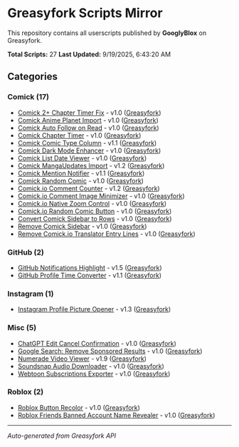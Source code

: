 # Greasyfork Scripts Mirror

This repository contains all userscripts published by **GooglyBlox** on Greasyfork.

**Total Scripts:** 27
**Last Updated:** 9/19/2025, 6:43:20 AM

## Categories


### Comick (17)

- [Comick 2+ Chapter Timer Fix](./scripts/Comick/comick-2-chapter-timer-fix/comick-2-chapter-timer-fix.user.js) - v1.0 ([Greasyfork](https://greasyfork.org/scripts/548974))
- [Comick Anime Planet Import](./scripts/Comick/comick-anime-planet-import/comick-anime-planet-import.user.js) - v1.0 ([Greasyfork](https://greasyfork.org/scripts/546538))
- [Comick Auto Follow on Read](./scripts/Comick/comick-auto-follow-on-read/comick-auto-follow-on-read.user.js) - v1.0 ([Greasyfork](https://greasyfork.org/scripts/548074))
- [Comick Chapter Timer](./scripts/Comick/comick-chapter-timer/comick-chapter-timer.user.js) - v1.0 ([Greasyfork](https://greasyfork.org/scripts/545352))
- [Comick Comic Type Column](./scripts/Comick/comick-comic-type-column/comick-comic-type-column.user.js) - v1.1 ([Greasyfork](https://greasyfork.org/scripts/540804))
- [Comick Dark Mode Enhancer](./scripts/Comick/comick-dark-mode-enhancer/comick-dark-mode-enhancer.user.js) - v1.0 ([Greasyfork](https://greasyfork.org/scripts/539869))
- [Comick List Date Viewer](./scripts/Comick/comick-list-date-viewer/comick-list-date-viewer.user.js) - v1.0 ([Greasyfork](https://greasyfork.org/scripts/541476))
- [Comick MangaUpdates Import](./scripts/Comick/comick-mangaupdates-import/comick-mangaupdates-import.user.js) - v1.2 ([Greasyfork](https://greasyfork.org/scripts/544792))
- [Comick Mention Notifier](./scripts/Comick/comick-mention-notifier/comick-mention-notifier.user.js) - v1.1 ([Greasyfork](https://greasyfork.org/scripts/545346))
- [Comick Random Comic](./scripts/Comick/comick-random-comic/comick-random-comic.user.js) - v1.0 ([Greasyfork](https://greasyfork.org/scripts/542278))
- [Comick.io Comment Counter](./scripts/Comick/comick-io-comment-counter/comick-io-comment-counter.user.js) - v1.2 ([Greasyfork](https://greasyfork.org/scripts/538153))
- [Comick.io Comment Image Minimizer](./scripts/Comick/comick-io-comment-image-minimizer/comick-io-comment-image-minimizer.user.js) - v1.0 ([Greasyfork](https://greasyfork.org/scripts/540889))
- [Comick.io Native Zoom Control](./scripts/Comick/comick-io-native-zoom-control/comick-io-native-zoom-control.user.js) - v1.0 ([Greasyfork](https://greasyfork.org/scripts/545969))
- [Comick.io Random Comic Button](./scripts/Comick/comick-io-random-comic-button/comick-io-random-comic-button.user.js) - v1.0 ([Greasyfork](https://greasyfork.org/scripts/532268))
- [Convert Comick Sidebar to Rows](./scripts/Comick/convert-comick-sidebar-to-rows/convert-comick-sidebar-to-rows.user.js) - v1.0 ([Greasyfork](https://greasyfork.org/scripts/543968))
- [Remove Comick Sidebar](./scripts/Comick/remove-comick-sidebar/remove-comick-sidebar.user.js) - v1.0 ([Greasyfork](https://greasyfork.org/scripts/534227))
- [Remove Comick.io Translator Entry Lines](./scripts/Comick/remove-comick-io-translator-entry-lines/remove-comick-io-translator-entry-lines.user.js) - v1.0 ([Greasyfork](https://greasyfork.org/scripts/547820))

### GitHub (2)

- [GitHub Notifications Highlight](./scripts/GitHub/github-notifications-highlight/github-notifications-highlight.user.js) - v1.5 ([Greasyfork](https://greasyfork.org/scripts/525727))
- [GitHub Profile Time Converter](./scripts/GitHub/github-profile-time-converter/github-profile-time-converter.user.js) - v1.1 ([Greasyfork](https://greasyfork.org/scripts/525712))

### Instagram (1)

- [Instagram Profile Picture Opener](./scripts/Instagram/instagram-profile-picture-opener/instagram-profile-picture-opener.user.js) - v1.3 ([Greasyfork](https://greasyfork.org/scripts/525719))

### Misc (5)

- [ChatGPT Edit Cancel Confirmation](./scripts/Misc/chatgpt-edit-cancel-confirmation/chatgpt-edit-cancel-confirmation.user.js) - v1.0 ([Greasyfork](https://greasyfork.org/scripts/525714))
- [Google Search: Remove Sponsored Results](./scripts/Misc/google-search-remove-sponsored-results/google-search-remove-sponsored-results.user.js) - v1.0 ([Greasyfork](https://greasyfork.org/scripts/550006))
- [Numerade Video Viewer](./scripts/Misc/numerade-video-viewer/numerade-video-viewer.user.js) - v1.9 ([Greasyfork](https://greasyfork.org/scripts/492802))
- [Soundsnap Audio Downloader](./scripts/Misc/soundsnap-audio-downloader/soundsnap-audio-downloader.user.js) - v1.0 ([Greasyfork](https://greasyfork.org/scripts/499882))
- [Webtoon Subscriptions Exporter](./scripts/Misc/webtoon-subscriptions-exporter/webtoon-subscriptions-exporter.user.js) - v1.0 ([Greasyfork](https://greasyfork.org/scripts/550023))

### Roblox (2)

- [Roblox Button Recolor](./scripts/Roblox/roblox-button-recolor/roblox-button-recolor.user.js) - v1.0 ([Greasyfork](https://greasyfork.org/scripts/548976))
- [Roblox Friends Banned Account Name Revealer](./scripts/Roblox/roblox-friends-banned-account-name-revealer/roblox-friends-banned-account-name-revealer.user.js) - v1.0 ([Greasyfork](https://greasyfork.org/scripts/548885))

---
*Auto-generated from Greasyfork API*
